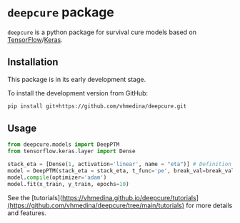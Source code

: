 # `deepcure` package

`deepcure` is a python package for survival cure models based on [TensorFlow](https://www.tensorflow.org/)/[Keras](https://keras.io/).

## Installation

This package is in its early development stage.

To install the development version from GitHub:
```bash
pip install git+https://github.com/vhmedina/deepcure.git
```

## Usage

```python
from deepcure.models import DeepPTM
from tensorflow.keras.layer import Dense

stack_eta = [Dense(1, activation='linear', name = "eta")] # Definition of the stack of layers for eta in promotion time cure model
model = DeepPTM(stack_eta = stack_eta, t_func='pe', break_val=break_val) 
model.compile(optimizer='adam')
model.fit(x_train, y_train, epochs=10)
```

See the [tutorials](https://vhmedina.github.io/deepcure/tutorials](https://github.com/vhmedina/deepcure/tree/main/tutorials) for more details and features.

